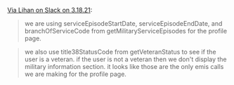 [Via Lihan on Slack on 3.18.21](https://dsva.slack.com/archives/C7TE0PFTL/p1616007018000700?thread_ts=1615311350.078900&cid=C7TE0PFTL):

> we are using serviceEpisodeStartDate, serviceEpisodeEndDate, and branchOfServiceCode from getMilitaryServiceEpisodes for the profile page.

> we also use title38StatusCode from getVeteranStatus to see if the user is a veteran. if the user is not a veteran then we don't display the military information section. it looks like those are the only emis calls we are making for the profile page.
